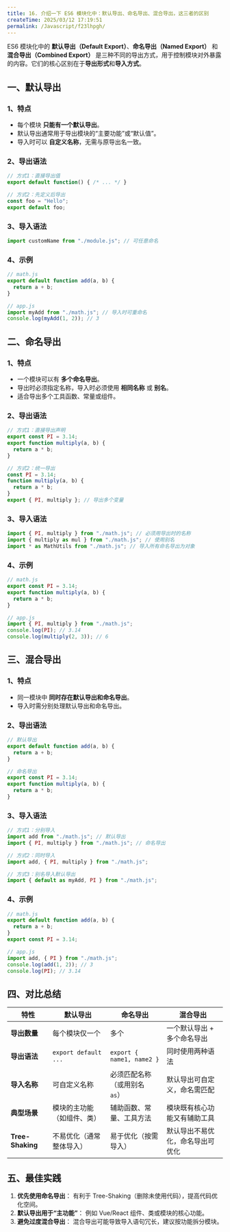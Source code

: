 ```yaml
---
title: 16. 介绍一下 ES6 模块化中：默认导出、命名导出、混合导出，这三者的区别
createTime: 2025/03/12 17:19:51
permalink: /Javascript/f23lhpgh/
---
```


ES6 模块化中的 **默认导出（Default Export）**、**命名导出（Named Export）** 和 **混合导出（Combined Export）** 是三种不同的导出方式，用于控制模块对外暴露的内容。它们的核心区别在于**导出形式**和**导入方式**。

## 一、默认导出

### 1、特点

- 每个模块 **只能有一个默认导出**。
- 默认导出通常用于导出模块的“主要功能”或“默认值”。
- 导入时可以 **自定义名称**，无需与原导出名一致。

### 2、导出语法

```javascript
// 方式1：直接导出值
export default function() { /* ... */ }

// 方式2：先定义后导出
const foo = "Hello";
export default foo;
```

### 3、导入语法

```javascript
import customName from "./module.js"; // 可任意命名
```

### 4、示例

```javascript
// math.js
export default function add(a, b) {
  return a + b;
}

// app.js
import myAdd from "./math.js"; // 导入时可重命名
console.log(myAdd(1, 2)); // 3
```

## 二、命名导出

### 1、特点

- 一个模块可以有 **多个命名导出**。
- 导出时必须指定名称，导入时必须使用 **相同名称** 或 **别名**。
- 适合导出多个工具函数、常量或组件。

### 2、导出语法

```javascript
// 方式1：直接导出声明
export const PI = 3.14;
export function multiply(a, b) {
  return a * b;
}

// 方式2：统一导出
const PI = 3.14;
function multiply(a, b) {
  return a * b;
}
export { PI, multiply }; // 导出多个变量
```

### 3、导入语法

```javascript
import { PI, multiply } from "./math.js"; // 必须用导出时的名称
import { multiply as mul } from "./math.js"; // 使用别名
import * as MathUtils from "./math.js"; // 导入所有命名导出为对象
```

### 4、示例

```javascript
// math.js
export const PI = 3.14;
export function multiply(a, b) {
  return a * b;
}

// app.js
import { PI, multiply } from "./math.js";
console.log(PI); // 3.14
console.log(multiply(2, 3)); // 6
```

## 三、混合导出

### 1、特点

- 同一模块中 **同时存在默认导出和命名导出**。
- 导入时需分别处理默认导出和命名导出。

### 2、导出语法

```javascript
// 默认导出
export default function add(a, b) {
  return a + b;
}

// 命名导出
export const PI = 3.14;
export function multiply(a, b) {
  return a * b;
}
```

### 3、导入语法

```javascript
// 方式1：分别导入
import add from "./math.js"; // 默认导出
import { PI, multiply } from "./math.js"; // 命名导出

// 方式2：同时导入
import add, { PI, multiply } from "./math.js";

// 方式3：别名导入默认导出
import { default as myAdd, PI } from "./math.js";
```

### 4、示例

```javascript
// math.js
export default function add(a, b) {
  return a + b;
}
export const PI = 3.14;

// app.js
import add, { PI } from "./math.js";
console.log(add(1, 2)); // 3
console.log(PI); // 3.14
```

## 四、对比总结

| 特性             | 默认导出                   | 命名导出                      | 混合导出                         |
| ---------------- | -------------------------- | ----------------------------- | -------------------------------- |
| **导出数量**     | 每个模块仅一个             | 多个                          | 一个默认导出 + 多个命名导出      |
| **导出语法**     | `export default ...`       | `export { name1, name2 }`     | 同时使用两种语法                 |
| **导入名称**     | 可自定义名称               | 必须匹配名称（或用别名 `as`） | 默认导出可自定义，命名需匹配     |
| **典型场景**     | 模块的主功能（如组件、类） | 辅助函数、常量、工具方法      | 模块既有核心功能又有辅助工具     |
| **Tree-Shaking** | 不易优化（通常整体导入）   | 易于优化（按需导入）          | 默认导出不易优化，命名导出可优化 |

## 五、最佳实践

1. **优先使用命名导出**：  有利于 Tree-Shaking（删除未使用代码），提高代码优化空间。
2. **默认导出用于“主功能”**：  例如 Vue/React 组件、类或模块的核心功能。
3. **避免过度混合导出**：  混合导出可能导致导入语句冗长，建议按功能拆分模块。
